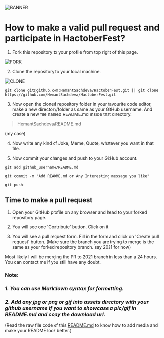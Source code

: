 ![BANNER](https://raw.githubusercontent.com/HemantSachdeva/HactoberFest/2021/assets/HactoberFest.jpg)

# How to make a valid pull request and participate in HactoberFest?

1. Fork this repository to your profile from top right of this page.

![FORK](https://raw.githubusercontent.com/HemantSachdeva/HactoberFest/2021/assets/fork.png)

2. Clone the repository to your local machine.

![CLONE](https://raw.githubusercontent.com/HemantSachdeva/HactoberFest/2021/assets/clone.png)

```
git clone git@github.com:HemantSachdeva/HactoberFest.git || git clone https://github.com/HemantSachdeva/HactoberFest.git
```

3. Now open the cloned repository folder in your favourite code editor, make a new directory/folder as same as your GitHub username. And create a new file named README.md inside that directory.

> HemantSachdeva/README.md

(my case)

4. Now write any kind of Joke, Meme, Quote, whatever you want in that file. <br>

5. Now commit your changes and push to your GitHub account.

```
git add github_username/README.md
```
```
git commit -m "Add README.md or Any Interesting message you like"

```
```
git push
```
## Time to make a pull request

1. Open your GitHub profile on any browser and head to your forked repository page.

2. You will see one 'Contribute' button. Click on it.

3. You will see a pull request form. Fill in the form and click on 'Create pull request' button.
(Make sure the branch you are trying to merge is the same as your forked repository branch. say 2021 for now)

Most likely I will be merging the PR to 2021 branch in less than a 24 hours. You can contact me if you still have any doubt.

### Note:
### *1. You can use Markdown syntax for formatting.*
### *2. Add any jpg or png or gif into assets directory with your github username if you want to showcase a pic/gif in README.md and copy the download url.*
(Read the raw file code of this [README.md](https://raw.githubusercontent.com/HemantSachdeva/HactoberFest/2021/README.md) to know how to add media and make your README look better.)
